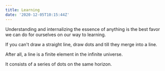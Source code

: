 ```yaml
---
title: Learning
date: '2020-12-05T10:15:44Z'
---
```


Understanding and internalizing the essence of anything is the best favor we can do for ourselves on our way to learning.

If you can't draw a straight line, draw dots and till they merge into a line.

After all, a line is a finite element in the infinite universe.

It consists of a series of dots on the same horizon.
